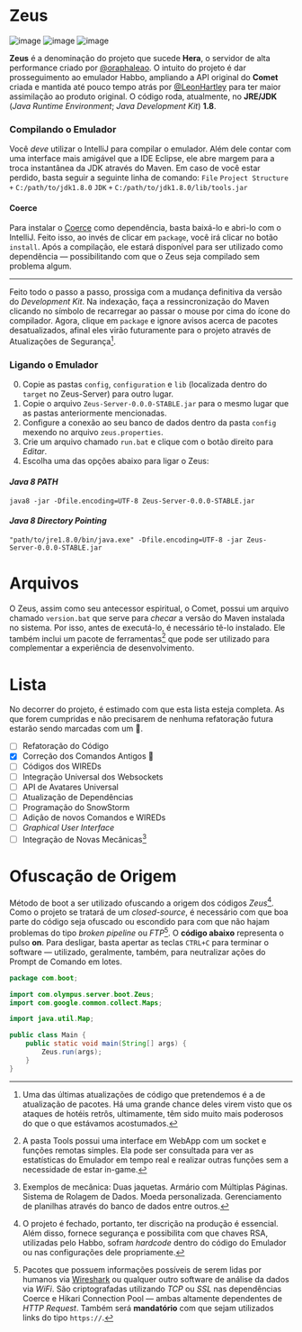 # Zeus

![image](https://img.shields.io/badge/Versão-0.0.0-blue.svg?style=for-the-badge&logo=verizon)
![image](https://img.shields.io/badge/Estado-Revisão-yellow.svg?style=for-the-badge&logo=instatus&logoColor=white)
![image](https://img.shields.io/badge/Java-8-red.svg?style=for-the-badge&logo=java&logoColor=white)

**Zeus** é a denominação do projeto que sucede **Hera**, o servidor de alta performance criado por [@oraphaleao](https://github.com/oraphaleao). O intuito do projeto é dar prosseguimento ao emulador Habbo, ampliando a API original do **Comet** criada e mantida até pouco tempo atrás por [@LeonHartley](https://github.com/LeonHartley) para ter maior assimilação ao produto original. O código roda, atualmente, no **JRE/JDK** (_Java Runtime Environment_; _Java Development Kit_) **1.8**.

### Compilando o Emulador
Você _deve_ utilizar o IntelliJ para compilar o emulador. Além dele contar com uma interface mais amigável que a IDE Eclipse, ele abre margem para a troca instantânea da JDK através do Maven. Em caso de você estar perdido, basta seguir a seguinte linha de comando:
``File`` ``Project Structure`` ``+`` ``C:/path/to/jdk1.8.0`` ``JDK`` ``+`` ``C:/path/to/jdk1.8.0/lib/tools.jar``

#### Coerce
Para instalar o [Coerce](https://github.com/LeonHartley/Coerce) como dependência, basta baixá-lo e abri-lo com o IntelliJ. Feito isso, ao invés de clicar em ``package``, você irá clicar no botão ``install``. Após a compilação, ele estará disponível para ser utilizado como dependência — possibilitando com que o Zeus seja compilado sem problema algum.

---

Feito todo o passo a passo, prossiga com a mudança definitiva da versão do _Development Kit_. Na indexação, faça a ressincronização do Maven clicando no símbolo de recarregar ao passar o mouse por cima do ícone do compilador. Agora, clique em ``package`` e ignore avisos acerca de pacotes desatualizados, afinal eles virão futuramente para o projeto através de Atualizações de Segurança[^1].

### Ligando o Emulador
0. Copie as pastas ``config``, ``configuration`` e ``lib`` (localizada dentro do ``target`` no Zeus-Server) para outro lugar.
1. Copie o arquivo ``Zeus-Server-0.0.0-STABLE.jar`` para o mesmo lugar que as pastas anteriormente mencionadas.
2. Configure a conexão ao seu banco de dados dentro da pasta ``config`` mexendo no arquivo ``zeus.properties``.
3. Crie um arquivo chamado ``run.bat`` e clique com o botão direito para _Editar_.
4. Escolha uma das opções abaixo para ligar o Zeus:

#### _Java 8 PATH_
```
java8 -jar -Dfile.encoding=UTF-8 Zeus-Server-0.0.0-STABLE.jar
```
#### _Java 8 Directory Pointing_
```
"path/to/jre1.8.0/bin/java.exe" -Dfile.encoding=UTF-8 -jar Zeus-Server-0.0.0-STABLE.jar
```

# Arquivos
O Zeus, assim como seu antecessor espiritual, o Comet, possui um arquivo chamado ``version.bat`` que serve para _checar_ a versão do Maven instalada no sistema. Por isso, antes de executá-lo, é necessário tê-lo instalado. Ele também inclui um pacote de ferramentas[^2] que pode ser utilizado para complementar a experiência de desenvolvimento.

# Lista
No decorrer do projeto, é estimado com que esta lista esteja completa. As que forem cumpridas e não precisarem de nenhuma refatoração futura estarão sendo marcadas com um :tada:.
- [ ] Refatoração do Código
- [x] Correção dos Comandos Antigos :tada:
- [ ] Códigos dos WIREDs
- [ ] Integração Universal dos Websockets
- [ ] API de Avatares Universal
- [ ] Atualização de Dependências
- [ ] Programação do SnowStorm
- [ ] Adição de novos Comandos e WIREDs
- [ ] _Graphical User Interface_
- [ ] Integração de Novas Mecânicas[^3]

# Ofuscação de Origem 
Método de boot a ser utilizado ofuscando a origem dos códigos _Zeus_[^4]. Como o projeto se tratará de um _closed-source_, é necessário com que boa parte do código seja ofuscado ou escondido para com que não hajam problemas do tipo _broken pipeline_ ou _FTP_[^5]. O __código abaixo__ representa o pulso **on**. Para desligar, basta apertar as teclas ``CTRL+C`` para terminar o software — utilizado, geralmente, também, para neutralizar ações do Prompt de Comando em lotes.

```java
package com.boot;

import com.olympus.server.boot.Zeus;
import com.google.common.collect.Maps;

import java.util.Map;

public class Main {
    public static void main(String[] args) {
        Zeus.run(args);
    }
}
```

[^1]: Uma das últimas atualizações de código que pretendemos é a de atualização de pacotes. Há uma grande chance deles virem visto que os ataques de hotéis retrôs, ultimamente, têm sido muito mais poderosos do que o que estávamos acostumados.
[^2]: A pasta Tools possui uma interface em WebApp com um socket e funções remotas simples. Ela pode ser consultada para ver as estatísticas do Emulador em tempo real e realizar outras funções sem a necessidade de estar in-game.
[^3]: Exemplos de mecânica: Duas jaquetas. Armário com Múltiplas Páginas. Sistema de Rolagem de Dados. Moeda personalizada. Gerenciamento de planilhas através do banco de dados entre outros.
[^4]: O projeto é fechado, portanto, ter discrição na produção é essencial. Além disso, fornece segurança e possibilita com que chaves RSA, utilizadas pelo Habbo, sofram _hardcode_ dentro do código do Emulador ou nas configurações dele propriamente.
[^5]: Pacotes que possuem informações possíveis de serem lidas por humanos via [Wireshark](https://www.wireshark.org/) ou qualquer outro software de análise da dados via _WiFi_. São criptografadas utilizando _TCP_ ou _SSL_ nas dependências Coerce e Hikari Connection Pool — ambas altamente dependentes de _HTTP Request_. Também será **mandatório** com que sejam utilizados links do tipo ``https://``.
